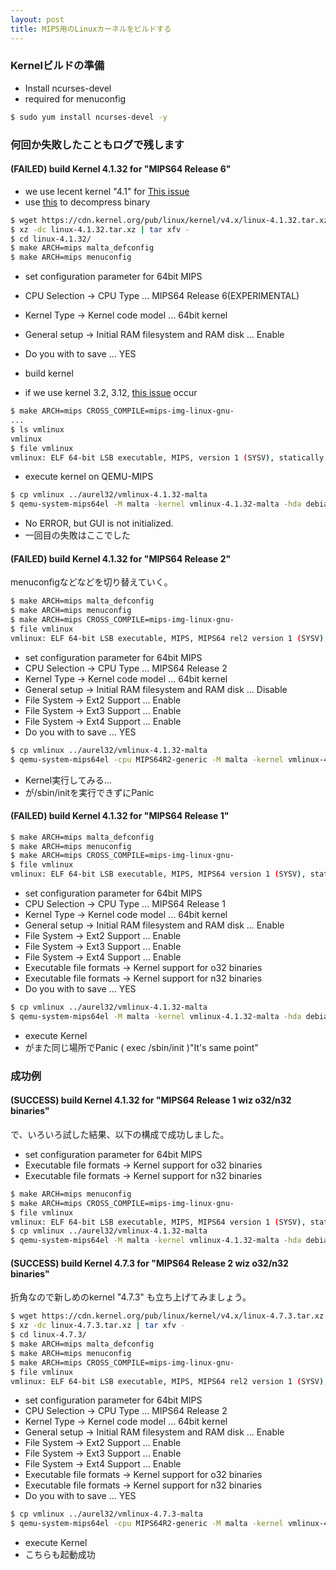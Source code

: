 ```yaml
---
layout: post
title: MIPS用のLinuxカーネルをビルドする
---
```


### Kernelビルドの準備

- Install ncurses-devel
- required for menuconfig

```bash
$ sudo yum install ncurses-devel -y
```

### 何回か失敗したこともログで残します

#### (FAILED) build Kernel 4.1.32 for "MIPS64 Release 6"

- we use lecent kernel "4.1" for [This issue](https://www.linux-mips.org/archives/linux-mips/2015-07/msg00275.html)
- use [this](http://qiita.com/ymaru/items/87fbc4e68f5995d3964c) to decompress binary 

```bash
$ wget https://cdn.kernel.org/pub/linux/kernel/v4.x/linux-4.1.32.tar.xz
$ xz -dc linux-4.1.32.tar.xz | tar xfv -
$ cd linux-4.1.32/
$ make ARCH=mips malta_defconfig
$ make ARCH=mips menuconfig
```

- set configuration parameter for 64bit MIPS
 - CPU Selection -> CPU Type ... MIPS64 Release 6(EXPERIMENTAL)
 - Kernel Type -> Kernel code model ... 64bit kernel
 - General setup -> Initial RAM filesystem and RAM disk ... Enable
 - Do you with to save ... YES


- build kernel
 - if we use kernel 3.2, 3.12, [this issue](https://www.linux-mips.org/archives/linux-mips/2015-07/msg00275.html) occur


```bash
$ make ARCH=mips CROSS_COMPILE=mips-img-linux-gnu-
...
$ ls vmlinux
vmlinux
$ file vmlinux
vmlinux: ELF 64-bit LSB executable, MIPS, version 1 (SYSV), statically linked, BuildID[sha1]=8a6d147d98c40f5efdb92107670eb45cd83e9054, with unknown capability 0x756e670000000f41 = 0x304000000070100, not stripped
```

- execute kernel on QEMU-MIPS

```bash
$ cp vmlinux ../aurel32/vmlinux-4.1.32-malta
$ qemu-system-mips64el -M malta -kernel vmlinux-4.1.32-malta -hda debian_squeeze_mipsel_standard.qcow2 -append "root=/dev/sda1 console=tty0" -display gtk
```

- No ERROR, but GUI is not initialized.
 - 一回目の失敗はここでした


#### (FAILED) build Kernel 4.1.32 for "MIPS64 Release 2"

menuconfigなどなどを切り替えていく。

```bash
$ make ARCH=mips malta_defconfig
$ make ARCH=mips menuconfig
$ make ARCH=mips CROSS_COMPILE=mips-img-linux-gnu-
$ file vmlinux
vmlinux: ELF 64-bit LSB executable, MIPS, MIPS64 rel2 version 1 (SYSV), statically linked, BuildID[sha1]=92aa3170ee44f672ef0930abd69c7b01ec98def1, with unknown capability 0x756e670000000f41 = 0x304000000070100, not stripped
```

- set configuration parameter for 64bit MIPS
 - CPU Selection -> CPU Type ... MIPS64 Release 2
 - Kernel Type -> Kernel code model ... 64bit kernel
 - General setup -> Initial RAM filesystem and RAM disk ... Disable
 - File System -> Ext2 Support ... Enable
 - File System -> Ext3 Support ... Enable
 - File System -> Ext4 Support ... Enable
 - Do you with to save ... YES

```bash
$ cp vmlinux ../aurel32/vmlinux-4.1.32-malta
$ qemu-system-mips64el -cpu MIPS64R2-generic -M malta -kernel vmlinux-4.1.32-malta -hda debian_squeeze_mipsel_standard.qcow2 -append "root=/dev/sda1 console=tty0" -display gtk
```

- Kernel実行してみる…
 - が/sbin/initを実行できずにPanic


#### (FAILED) build Kernel 4.1.32 for "MIPS64 Release 1"


```bash
$ make ARCH=mips malta_defconfig
$ make ARCH=mips menuconfig
$ make ARCH=mips CROSS_COMPILE=mips-img-linux-gnu-
$ file vmlinux
vmlinux: ELF 64-bit LSB executable, MIPS, MIPS64 version 1 (SYSV), statically linked, BuildID[sha1]=8b96201d58105ceab4748a824a0eb07e70017a00, with unknown capability 0x756e670000000f41 = 0x304000000070100, not stripped
```

- set configuration parameter for 64bit MIPS
 - CPU Selection -> CPU Type ... MIPS64 Release 1
 - Kernel Type -> Kernel code model ... 64bit kernel
 - General setup -> Initial RAM filesystem and RAM disk ... Enable
 - File System -> Ext2 Support ... Enable
 - File System -> Ext3 Support ... Enable
 - File System -> Ext4 Support ... Enable
 - Executable file formats -> Kernel support for o32 binaries
 - Executable file formats -> Kernel support for n32 binaries
 - Do you with to save ... YES

```bash
$ cp vmlinux ../aurel32/vmlinux-4.1.32-malta
$ qemu-system-mips64el -M malta -kernel vmlinux-4.1.32-malta -hda debian_squeeze_mipsel_standard.qcow2 -append "root=/dev/sda1 console=tty0" -display gtk
```

- execute Kernel
 - がまた同じ場所でPanic ( exec /sbin/init )"It's same point"

### 成功例

#### (SUCCESS) build Kernel 4.1.32 for "MIPS64 Release 1 wiz o32/n32 binaries"

で、いろいろ試した結果、以下の構成で成功しました。

- set configuration parameter for 64bit MIPS
 - Executable file formats -> Kernel support for o32 binaries
 - Executable file formats -> Kernel support for n32 binaries

```bash
$ make ARCH=mips menuconfig
$ make ARCH=mips CROSS_COMPILE=mips-img-linux-gnu-
$ file vmlinux
vmlinux: ELF 64-bit LSB executable, MIPS, MIPS64 version 1 (SYSV), statically linked, BuildID[sha1]=8b96201d58105ceab4748a824a0eb07e70017a00, with unknown capability 0x756e670000000f41 = 0x304000000070100, not stripped
$ cp vmlinux ../aurel32/vmlinux-4.1.32-malta
$ qemu-system-mips64el -M malta -kernel vmlinux-4.1.32-malta -hda debian_squeeze_mipsel_standard.qcow2 -append "root=/dev/sda1 console=tty0" -display gtk
```

#### (SUCCESS) build Kernel 4.7.3 for "MIPS64 Release 2 wiz o32/n32 binaries"

折角なので新しめのkernel "4.7.3" も立ち上げてみましょう。

```bash
$ wget https://cdn.kernel.org/pub/linux/kernel/v4.x/linux-4.7.3.tar.xz
$ xz -dc linux-4.7.3.tar.xz | tar xfv -
$ cd linux-4.7.3/
$ make ARCH=mips malta_defconfig
$ make ARCH=mips menuconfig
$ make ARCH=mips CROSS_COMPILE=mips-img-linux-gnu-
$ file vmlinux
vmlinux: ELF 64-bit LSB executable, MIPS, MIPS64 rel2 version 1 (SYSV), statically linked, BuildID[sha1]=b673fc1393b525e03c180afc6e2b113a7894ea32, with unknown capability 0x756e670000000f41 = 0x304000000070100, not stripped
```

- set configuration parameter for 64bit MIPS
 - CPU Selection -> CPU Type ... MIPS64 Release 2
 - Kernel Type -> Kernel code model ... 64bit kernel
 - General setup -> Initial RAM filesystem and RAM disk ... Enable
 - File System -> Ext2 Support ... Enable
 - File System -> Ext3 Support ... Enable
 - File System -> Ext4 Support ... Enable
 - Executable file formats -> Kernel support for o32 binaries
 - Executable file formats -> Kernel support for n32 binaries
 - Do you with to save ... YES

```bash
$ cp vmlinux ../aurel32/vmlinux-4.7.3-malta
$ qemu-system-mips64el -cpu MIPS64R2-generic -M malta -kernel vmlinux-4.7.3-malta -hda debian_squeeze_mipsel_standard.qcow2 -append "root=/dev/sda1 console=tty0" -display gtk
```

- execute Kernel
 - こちらも起動成功

